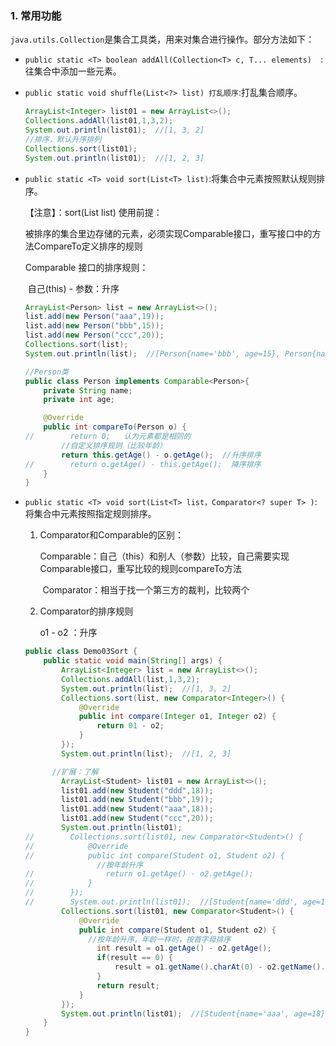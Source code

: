 ### 1. 常用功能

`java.utils.Collection`是集合工具类，用来对集合进行操作。部分方法如下：

- `public static <T> boolean addAll(Collection<T> c, T... elements)  `:往集合中添加一些元素。

- `public static void shuffle(List<?> list) 打乱顺序`:打乱集合顺序。

  ```Java
  ArrayList<Integer> list01 = new ArrayList<>();
  Collections.addAll(list01,1,3,2);
  System.out.println(list01);  //[1, 3, 2]
  //排序，默认升序排列
  Collections.sort(list01);
  System.out.println(list01);  //[1, 2, 3]
  ```

  

- `public static <T> void sort(List<T> list)`:将集合中元素按照默认规则排序。

  【注意】：sort(List<T> list) 使用前提：

  ​		被排序的集合里边存储的元素，必须实现Comparable接口，重写接口中的方法CompareTo定义排序的规则

  Comparable 接口的排序规则：

  ​		自己(this) - 参数：升序

  ```Java
  ArrayList<Person> list = new ArrayList<>();
  list.add(new Person("aaa",19));
  list.add(new Person("bbb",15));
  list.add(new Person("ccc",20));
  Collections.sort(list);
  System.out.println(list);  //[Person{name='bbb', age=15}, Person{name='aaa', age=19}, Person{name='ccc', age=20}]
  
  //Person类
  public class Person implements Comparable<Person>{
      private String name;
      private int age;
  
      @Override
      public int compareTo(Person o) {
  //        return 0;   认为元素都是相同的
          //自定义排序规则（比较年龄）
          return this.getAge() - o.getAge();  //升序排序
  //        return o.getAge() - this.getAge();  降序排序
      }
  }
  
  ```

  

- `public static <T> void sort(List<T> list，Comparator<? super T> )`:将集合中元素按照指定规则排序。

  1. Comparator和Comparable的区别：

     ​	Comparable：自己（this）和别人（参数）比较，自己需要实现Comparable接口，重写比较的规则compareTo方法

     ​	Comparator：相当于找一个第三方的裁判，比较两个

  2. Comparator的排序规则

     o1 - o2 ：升序

  ```Java
  public class Demo03Sort {
      public static void main(String[] args) {
          ArrayList<Integer> list = new ArrayList<>();
          Collections.addAll(list,1,3,2);
          System.out.println(list);  //[1, 3, 2]
          Collections.sort(list, new Comparator<Integer>() {
              @Override
              public int compare(Integer o1, Integer o2) {
                  return 01 - o2;
              }
          });
          System.out.println(list);  //[1, 2, 3]
  
  		//扩展：了解
          ArrayList<Student> list01 = new ArrayList<>();
          list01.add(new Student("ddd",18));
          list01.add(new Student("bbb",19));
          list01.add(new Student("aaa",18));
          list01.add(new Student("ccc",20));
          System.out.println(list01);
  //        Collections.sort(list01, new Comparator<Student>() {
  //            @Override
  //            public int compare(Student o1, Student o2) {
  				  //按年龄升序
  //                return o1.getAge() - o2.getAge();
  //            }
  //        });
  //        System.out.println(list01);  //[Student{name='ddd', age=18}, Student{name='aaa', age=18}, Student{name='bbb', age=19}, Student{name='ccc', age=20}]
          Collections.sort(list01, new Comparator<Student>() {
              @Override
              public int compare(Student o1, Student o2) {
              	//按年龄升序，年龄一样时，按首字母排序
                  int result = o1.getAge() - o2.getAge();
                  if(result == 0) {
                      result = o1.getName().charAt(0) - o2.getName().charAt(0);
                  }
                  return result;
              }
          });
          System.out.println(list01);  //[Student{name='aaa', age=18}, Student{name='ddd', age=18}, Student{name='bbb', age=19}, Student{name='ccc', age=20}]
      }
  }
  ```

  

